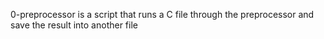 0-preprocessor is a script that runs a C file through the preprocessor and save the result into another file
